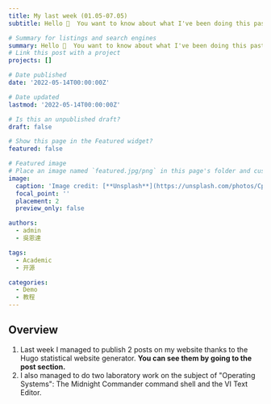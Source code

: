 ```yaml
---
title: My last week (01.05-07.05)
subtitle: Hello 👋  You want to know about what I've been doing this past week, don't you? Then I'll tell you about it right now!

# Summary for listings and search engines
summary: Hello 👋  You want to know about what I've been doing this past week, don't you? Then I'll tell you about it right now!
# Link this post with a project
projects: []

# Date published
date: '2022-05-14T00:00:00Z'

# Date updated
lastmod: '2022-05-14T00:00:00Z'

# Is this an unpublished draft?
draft: false

# Show this page in the Featured widget?
featured: false

# Featured image
# Place an image named `featured.jpg/png` in this page's folder and customize its options here.
image:
  caption: 'Image credit: [**Unsplash**](https://unsplash.com/photos/CpkOjOcXdUY)'
  focal_point: ''
  placement: 2
  preview_only: false

authors:
  - admin
  - 吳恩達

tags:
  - Academic
  - 开源

categories:
  - Demo
  - 教程
---
```


## Overview

1. Last week I managed to publish 2 posts on my website thanks to the Hugo statistical website generator. **You can see them by going to the post section.**
2. I also managed to do two laboratory work on the subject of "Operating Systems": The Midnight Commander command shell and the VI Text Editor.

